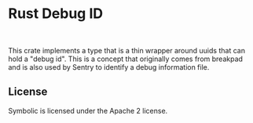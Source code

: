 # Rust Debug ID

<a href="https://travis-ci.org/getsentry/rust-debugid"><img src="https://travis-ci.org/getsentry/rust-debugid.svg?branch=master" alt=""></a>
<a href="https://crates.io/crates/debugid"><img src="https://img.shields.io/crates/v/debugid.svg" alt=""></a>

This crate implements a type that is a thin wrapper around uuids that
can hold a "debug id". This is a concept that originally comes from
breakpad and is also used by Sentry to identify a debug information
file.

## License

Symbolic is licensed under the Apache 2 license.
